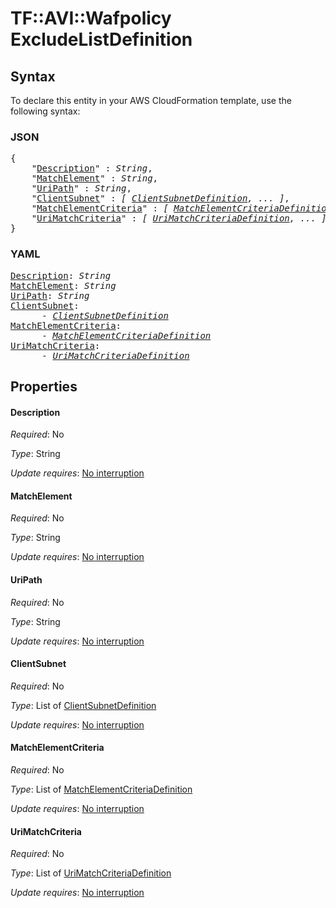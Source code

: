 # TF::AVI::Wafpolicy ExcludeListDefinition

## Syntax

To declare this entity in your AWS CloudFormation template, use the following syntax:

### JSON

<pre>
{
    "<a href="#description" title="Description">Description</a>" : <i>String</i>,
    "<a href="#matchelement" title="MatchElement">MatchElement</a>" : <i>String</i>,
    "<a href="#uripath" title="UriPath">UriPath</a>" : <i>String</i>,
    "<a href="#clientsubnet" title="ClientSubnet">ClientSubnet</a>" : <i>[ <a href="clientsubnetdefinition.md">ClientSubnetDefinition</a>, ... ]</i>,
    "<a href="#matchelementcriteria" title="MatchElementCriteria">MatchElementCriteria</a>" : <i>[ <a href="matchelementcriteriadefinition.md">MatchElementCriteriaDefinition</a>, ... ]</i>,
    "<a href="#urimatchcriteria" title="UriMatchCriteria">UriMatchCriteria</a>" : <i>[ <a href="urimatchcriteriadefinition.md">UriMatchCriteriaDefinition</a>, ... ]</i>
}
</pre>

### YAML

<pre>
<a href="#description" title="Description">Description</a>: <i>String</i>
<a href="#matchelement" title="MatchElement">MatchElement</a>: <i>String</i>
<a href="#uripath" title="UriPath">UriPath</a>: <i>String</i>
<a href="#clientsubnet" title="ClientSubnet">ClientSubnet</a>: <i>
      - <a href="clientsubnetdefinition.md">ClientSubnetDefinition</a></i>
<a href="#matchelementcriteria" title="MatchElementCriteria">MatchElementCriteria</a>: <i>
      - <a href="matchelementcriteriadefinition.md">MatchElementCriteriaDefinition</a></i>
<a href="#urimatchcriteria" title="UriMatchCriteria">UriMatchCriteria</a>: <i>
      - <a href="urimatchcriteriadefinition.md">UriMatchCriteriaDefinition</a></i>
</pre>

## Properties

#### Description

_Required_: No

_Type_: String

_Update requires_: [No interruption](https://docs.aws.amazon.com/AWSCloudFormation/latest/UserGuide/using-cfn-updating-stacks-update-behaviors.html#update-no-interrupt)

#### MatchElement

_Required_: No

_Type_: String

_Update requires_: [No interruption](https://docs.aws.amazon.com/AWSCloudFormation/latest/UserGuide/using-cfn-updating-stacks-update-behaviors.html#update-no-interrupt)

#### UriPath

_Required_: No

_Type_: String

_Update requires_: [No interruption](https://docs.aws.amazon.com/AWSCloudFormation/latest/UserGuide/using-cfn-updating-stacks-update-behaviors.html#update-no-interrupt)

#### ClientSubnet

_Required_: No

_Type_: List of <a href="clientsubnetdefinition.md">ClientSubnetDefinition</a>

_Update requires_: [No interruption](https://docs.aws.amazon.com/AWSCloudFormation/latest/UserGuide/using-cfn-updating-stacks-update-behaviors.html#update-no-interrupt)

#### MatchElementCriteria

_Required_: No

_Type_: List of <a href="matchelementcriteriadefinition.md">MatchElementCriteriaDefinition</a>

_Update requires_: [No interruption](https://docs.aws.amazon.com/AWSCloudFormation/latest/UserGuide/using-cfn-updating-stacks-update-behaviors.html#update-no-interrupt)

#### UriMatchCriteria

_Required_: No

_Type_: List of <a href="urimatchcriteriadefinition.md">UriMatchCriteriaDefinition</a>

_Update requires_: [No interruption](https://docs.aws.amazon.com/AWSCloudFormation/latest/UserGuide/using-cfn-updating-stacks-update-behaviors.html#update-no-interrupt)

